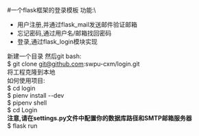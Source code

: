 #一个flask框架的登录模板
功能:\
* 用户注册,并通过flask_mail发送邮件验证邮箱
* 忘记密码,通过用户名/邮箱找回密码
* 登录,通过flask_login模块实现

新建一个目录
然后git bash:\
    $ git clone git@github.com:swpu-cxm/login.git\
将工程克隆到本地\
如何使用项目:\
    $ cd login\
    $ pienv install --dev\
    $ pipenv shell\
    $ cd Login\
**注意,请在settings.py文件中配置你的数据库路径和SMTP邮箱服务器**\
    $ flask run
    
